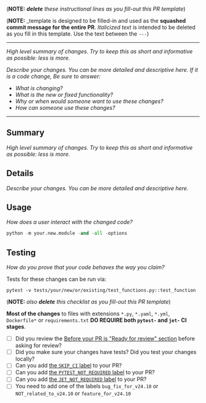 (**NOTE:** _**delete** these instructional lines as you fill-out this PR template_)

(**NOTE:** _template is designed to be filled-in and used as the **squashed commit message for the entire PR**. _Italicized text_ is intended to be deleted as you fill in this template. Use the text between the `---`)

---

_High level summary of changes. Try to keep this as short and informative as possible: less is more._

_Describe your changes. You can be more detailed and descriptive here. If it is a code change, Be sure to answer:_
  - _What is changing?_
  - _What is the new or fixed functionality?_
  - _Why or when would someone want to use these changes?_
  - _How can someone use these changes?_
---

## Summary
_High level summary of changes. Try to keep this as short and informative as possible: less is more._

## Details
_Describe your changes. You can be more detailed and descriptive here._

## Usage
_How does a user interact with the changed code?_
```python
python -m your.new.module -and -all -options
```

## Testing
_How do you prove that your code behaves the way you claim?_

Tests for these changes can be run via:
```shell
pytest -v tests/your/new/or/existing/test_functions.py::test_function
```


(**NOTE:** _also **delete** this checklist as you fill-out this PR template_)

**Most of the changes** to files with extensions `*.py`, `*.yaml`, `*.yml`, `Dockerfile*` or `requirements.txt` **DO REQUIRE both `pytest-` and `jet-` CI stages**.

- [ ] Did you review the [Before your PR is "Ready for review" section](https://github.com/NVIDIA/bionemo-fw-ea/-/blob/dev/CONTRIBUTING.md?ref_type=heads#before-pr-ready) before asking for review?
- [ ] Did you make sure your changes have tests? Did you test your changes locally?
- [ ] Can you add [the `SKIP_CI` label](https://github.com/NVIDIA/bionemo-fw-ea/-/blob/dev/CONTRIBUTING.md?ref_type=heads#skip-ci) to your PR?
- [ ] Can you add [the `PYTEST_NOT_REQUIRED` label](https://github.com/NVIDIA/bionemo-fw-ea/-/blob/dev/CONTRIBUTING.md?ref_type=heads#skip-pytest) to your PR?
- [ ] Can you add [the `JET_NOT_REQUIRED` label](https://github.com/NVIDIA/bionemo-fw-ea/-/blob/dev/CONTRIBUTING.md?ref_type=heads#skip-jet) to your PR?
- [ ] You need to add one of the labels `bug_fix_for_v24.10` or `NOT_related_to_v24.10` or `feature_for_v24.10`
